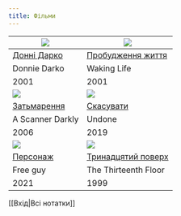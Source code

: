 ```yaml
---
title: Фільми
---
```


![](https://upload.wikimedia.org/wikipedia/uk/thumb/b/b7/Donnie_darko_2poster.jpg/220px-Donnie_darko_2poster.jpg)|![](https://upload.wikimedia.org/wikipedia/uk/9/98/Waking-Life-Poster.jpg)
-|-
[Донні Дарко](https://uk.wikipedia.org/wiki/%D0%94%D0%BE%D0%BD%D0%BD%D1%96_%D0%94%D0%B0%D1%80%D0%BA%D0%BE)| [Пробудження життя](https://uk.wikipedia.org/wiki/%D0%9F%D1%80%D0%BE%D0%B1%D1%83%D0%B4%D0%B6%D0%B5%D0%BD%D0%BD%D1%8F_%D0%B6%D0%B8%D1%82%D1%82%D1%8F)
Donnie Darko|Waking Life
2001|2001
![](https://upload.wikimedia.org/wikipedia/uk/thumb/4/40/%D0%97%D0%B0%D1%82%D1%8C%D0%BC%D0%B0%D1%80%D0%B5%D0%BD%D0%BD%D1%8F.jpg/225px-%D0%97%D0%B0%D1%82%D1%8C%D0%BC%D0%B0%D1%80%D0%B5%D0%BD%D0%BD%D1%8F.jpg)|![](https://upload.wikimedia.org/wikipedia/en/f/fd/Undone_%28TV_series%29_poster.jpg)
[Затьмарення](https://uk.wikipedia.org/wiki/%D0%97%D0%B0%D1%82%D1%8C%D0%BC%D0%B0%D1%80%D0%B5%D0%BD%D0%BD%D1%8F_(%D1%84%D1%96%D0%BB%D1%8C%D0%BC))|[Скасувати](https://uk.wikipedia.org/wiki/%D0%A1%D0%BA%D0%B0%D1%81%D1%83%D0%B2%D0%B0%D1%82%D0%B8)
A Scanner Darkly|Undone
2006|2019
![](https://upload.wikimedia.org/wikipedia/uk/thumb/e/ea/Free_Guy_Theatrical_First_Poster.jpg/225px-Free_Guy_Theatrical_First_Poster.jpg)|![](https://upload.wikimedia.org/wikipedia/uk/thumb/0/02/The_Thirteenth_Floor_poster.jpg/200px-The_Thirteenth_Floor_poster.jpg)
[Персонаж](https://uk.m.wikipedia.org/wiki/%D0%9F%D0%B5%D1%80%D1%81%D0%BE%D0%BD%D0%B0%D0%B6_(%D1%84%D1%96%D0%BB%D1%8C%D0%BC,_2021))|[Тринадцятий поверх](https://uk.m.wikipedia.org/wiki/%D0%A2%D1%80%D0%B8%D0%BD%D0%B0%D0%B4%D1%86%D1%8F%D1%82%D0%B8%D0%B9_%D0%BF%D0%BE%D0%B2%D0%B5%D1%80%D1%85)
Free guy|The Thirteenth Floor
2021|1999

[[Вхід|Всі нотатки]]